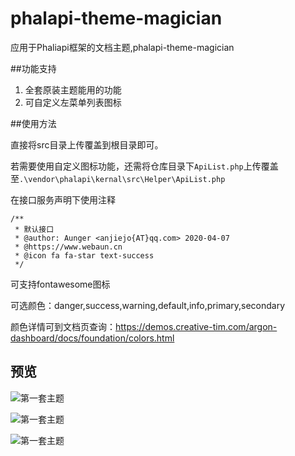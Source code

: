 # phalapi-theme-magician
应用于Phaliapi框架的文档主题,phalapi-theme-magician

##功能支持
1. 全套原装主题能用的功能
2. 可自定义左菜单列表图标

##使用方法

直接将src目录上传覆盖到根目录即可。

若需要使用自定义图标功能，还需将仓库目录下`ApiList.php`上传覆盖至`.\vendor\phalapi\kernal\src\Helper\ApiList.php`

在接口服务声明下使用注释

```
/**
 * 默认接口
 * @author: Aunger <anjiejo{AT}qq.com> 2020-04-07
 * @https://www.webaun.cn
 * @icon fa fa-star text-success
 */
```
可支持fontawesome图标

可选颜色：danger,success,warning,default,info,primary,secondary

颜色详情可到文档页查询：https://demos.creative-tim.com/argon-dashboard/docs/foundation/colors.html

## 预览

![第一套主题](https://cdn.jsdelivr.net/gh/Aunger-ops/myblog@latest/images/2020/25/1.png "第一套主题")

![第一套主题](https://cdn.jsdelivr.net/gh/Aunger-ops/myblog@latest/images/2020/25/2.png "第一套主题")

![第一套主题](https://cdn.jsdelivr.net/gh/Aunger-ops/myblog@latest/images/2020/25/3.png "第一套主题")